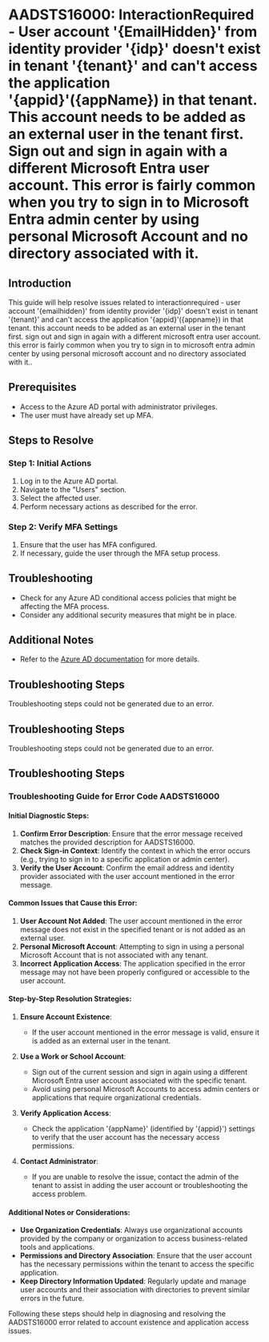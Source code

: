 # AADSTS16000: InteractionRequired - User account '{EmailHidden}' from identity provider '{idp}' doesn't exist in tenant '{tenant}' and can't access the application '{appid}'({appName}) in that tenant. This account needs to be added as an external user in the tenant first. Sign out and sign in again with a different Microsoft Entra user account. This error is fairly common when you try to sign in to Microsoft Entra admin center by using personal Microsoft Account and no directory associated with it.

## Introduction
This guide will help resolve issues related to interactionrequired - user account '{emailhidden}' from identity provider '{idp}' doesn't exist in tenant '{tenant}' and can't access the application '{appid}'({appname}) in that tenant. this account needs to be added as an external user in the tenant first. sign out and sign in again with a different microsoft entra user account. this error is fairly common when you try to sign in to microsoft entra admin center by using personal microsoft account and no directory associated with it..

## Prerequisites
- Access to the Azure AD portal with administrator privileges.
- The user must have already set up MFA.

## Steps to Resolve

### Step 1: Initial Actions
1. Log in to the Azure AD portal.
2. Navigate to the "Users" section.
3. Select the affected user.
4. Perform necessary actions as described for the error.

### Step 2: Verify MFA Settings
1. Ensure that the user has MFA configured.
2. If necessary, guide the user through the MFA setup process.

## Troubleshooting
- Check for any Azure AD conditional access policies that might be affecting the MFA process.
- Consider any additional security measures that might be in place.

## Additional Notes
- Refer to the [Azure AD documentation](https://learn.microsoft.com/en-us/azure/active-directory/) for more details.


## Troubleshooting Steps
Troubleshooting steps could not be generated due to an error.

## Troubleshooting Steps
Troubleshooting steps could not be generated due to an error.

## Troubleshooting Steps
### Troubleshooting Guide for Error Code AADSTS16000

#### Initial Diagnostic Steps:
1. **Confirm Error Description**: Ensure that the error message received matches the provided description for AADSTS16000.
2. **Check Sign-in Context**: Identify the context in which the error occurs (e.g., trying to sign in to a specific application or admin center).
3. **Verify the User Account**: Confirm the email address and identity provider associated with the user account mentioned in the error message.

#### Common Issues that Cause this Error:
1. **User Account Not Added**: The user account mentioned in the error message does not exist in the specified tenant or is not added as an external user.
2. **Personal Microsoft Account**: Attempting to sign in using a personal Microsoft Account that is not associated with any tenant.
3. **Incorrect Application Access**: The application specified in the error message may not have been properly configured or accessible to the user account.

#### Step-by-Step Resolution Strategies:
1. **Ensure Account Existence**:
    - If the user account mentioned in the error message is valid, ensure it is added as an external user in the tenant.
  
2. **Use a Work or School Account**:
    - Sign out of the current session and sign in again using a different Microsoft Entra user account associated with the specific tenant.
    - Avoid using personal Microsoft Accounts to access admin centers or applications that require organizational credentials.

3. **Verify Application Access**:
    - Check the application '{appName}' (identified by '{appid}') settings to verify that the user account has the necessary access permissions.
  
4. **Contact Administrator**:
    - If you are unable to resolve the issue, contact the admin of the tenant to assist in adding the user account or troubleshooting the access problem.

#### Additional Notes or Considerations:
- **Use Organization Credentials**: Always use organizational accounts provided by the company or organization to access business-related tools and applications.
- **Permissions and Directory Association**: Ensure that the user account has the necessary permissions within the tenant to access the specific application.
- **Keep Directory Information Updated**: Regularly update and manage user accounts and their association with directories to prevent similar errors in the future.

Following these steps should help in diagnosing and resolving the AADSTS16000 error related to account existence and application access issues.